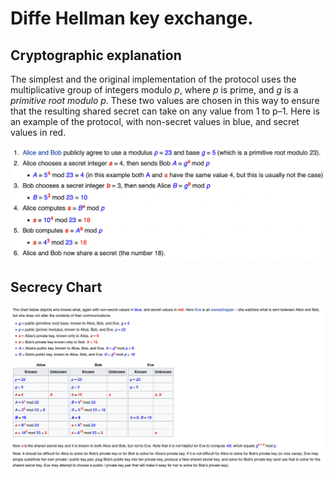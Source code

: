 # Diffe Hellman key exchange.

## Cryptographic explanation
The simplest and the original implementation of the protocol uses the multiplicative group of integers modulo *p*, where *p* is prime, and *g* is a *primitive root modulo p*. These two values are chosen in this way to ensure that the resulting shared secret can take on any value from 1 to p–1. Here is an example of the protocol, with non-secret values in blue, and secret values in red.

![Dh](/Images/dh.png)

## Secrecy Chart

![secrecy chart](/Images/dh%20secrecy%20chart.png)
